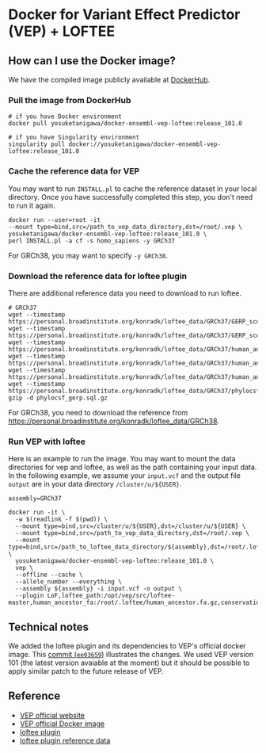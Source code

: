 # Docker for Variant Effect Predictor (VEP) + LOFTEE

## How can I use the Docker image?

We have the compiled image publicly available at [DockerHub](https://hub.docker.com/repository/docker/yosuketanigawa/docker-ensembl-vep-loftee).

### Pull the image from DockerHub

```{bash}
# if you have Docker environment
docker pull yosuketanigawa/docker-ensembl-vep-loftee:release_101.0

# if you have Singularity environment
singularity pull docker://yosuketanigawa/docker-ensembl-vep-loftee:release_101.0
```

### Cache the reference data for VEP

You may want to run `INSTALL.pl` to cache the reference dataset in your local directory.
Once you have successfully completed this step, you don't need to run it again.

```
docker run --user=root -it
--mount type=bind,src=/path_to_vep_data_directory,dst=/root/.vep \
yosuketanigawa/docker-ensembl-vep-loftee:release_101.0 \
perl INSTALL.pl -a cf -s homo_sapiens -y GRCh37
```

For GRCh38, you may want to specify `-y GRCh38`.

### Download the reference data for loftee plugin

There are additional reference data you need to download to run loftee.

```
# GRCh37
wget --timestamp https://personal.broadinstitute.org/konradk/loftee_data/GRCh37/GERP_scores.final.sorted.txt.gz
wget --timestamp https://personal.broadinstitute.org/konradk/loftee_data/GRCh37/GERP_scores.final.sorted.txt.gz.tbi
wget --timestamp https://personal.broadinstitute.org/konradk/loftee_data/GRCh37/human_ancestor.fa.gz
wget --timestamp https://personal.broadinstitute.org/konradk/loftee_data/GRCh37/human_ancestor.fa.gz.fai
wget --timestamp https://personal.broadinstitute.org/konradk/loftee_data/GRCh37/human_ancestor.fa.gz.gzi
wget --timestamp https://personal.broadinstitute.org/konradk/loftee_data/GRCh37/phylocsf_gerp.sql.gz
gzip -d phylocsf_gerp.sql.gz
```

For GRCh38, you need to download the reference from https://personal.broadinstitute.org/konradk/loftee_data/GRCh38.

### Run VEP with loftee

Here is an example to run the image. You may want to mount the data directories for vep and loftee, as well as the path containing your input data.
In the following example, we assume your `input.vcf` and the output file `output` are in your data directory `/cluster/u/${USER}`.

```
assembly=GRCh37

docker run -it \
  -w $(readlink -f $(pwd)) \
  --mount type=bind,src=/cluster/u/${USER},dst=/cluster/u/${USER} \
  --mount type=bind,src=/path_to_vep_data_directory,dst=/root/.vep \
  --mount type=bind,src=/path_to_loftee_data_directory/${assembly},dst=/root/.loftee,readonly \
  yosuketanigawa/docker-ensembl-vep-loftee:release_101.0 \
  vep \
  --offline --cache \
  --allele_number --everything \
  --assembly ${assembly} -i input.vcf -o output \
  --plugin LoF,loftee_path:/opt/vep/src/loftee-master,human_ancestor_fa:/root/.loftee/human_ancestor.fa.gz,conservation_file:/root/.loftee/phylocsf_gerp.sql,gerp_file:/root/.loftee/GERP_scores.final.sorted.txt.gz
```

## Technical notes

We added the loftee plugin and its dependencies to VEP's official docker image. This [commit (`ee03659`)](https://github.com/yk-tanigawa/docker-ensembl-vep-loftee/commit/ee03659f47fedd4d604142507555dadd2362d66b) illustrates the changes. We used VEP version 101 (the latest version avaiable at the moment) but it should be possible to apply similar patch to the future release of VEP.

## Reference

- [VEP official website](https://www.ensembl.org/vep)
- [VEP official Docker image](https://hub.docker.com/r/ensemblorg/ensembl-vep)
- [loftee plugin](https://github.com/konradjk/loftee)
- [loftee plugin reference data](https://personal.broadinstitute.org/konradk/loftee_data/)

